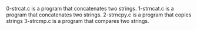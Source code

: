 0-strcat.c is a program that concatenates two strings.
1-strncat.c is a program that concatenates two strings.
2-strncpy.c is a program that copies strings
3-strcmp.c is a program that compares two strings.

